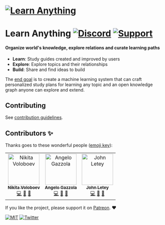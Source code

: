# [![Learn Anything](https://raw.githubusercontent.com/learn-anything/docs/master/media/header.png)](https://learn-anything.xyz/)

# Learn Anything [![Discord](https://img.shields.io/badge/-Discord-0a0a0a.svg?style=flat&colorA=0a0a0a)](https://discord.gg/KKYdWjt) [![Support](https://img.shields.io/badge/%E2%9D%A4-Support-0a0a0a.svg?style=flat&colorA=0a0a0a)](https://www.patreon.com/learnanything)

#### Organize world's knowledge, explore relations and curate learning paths

- **Learn**: Study guides created and improved by users
- **Explore**: Explore topics and their relationships
- **Build**: Share and find ideas to build

The [end goal](https://docs.learn-anything.xyz/roadmap) is to create a machine learning system that can craft personalized study plans for learning any topic and an open knowledge graph anyone can explore and extend.

## Contributing

See [contribution guidelines](CONTRIBUTING.md#readme).

## Contributors ✨

Thanks goes to these wonderful people ([emoji key](https://allcontributors.org/docs/en/emoji-key)):

<!-- prettier-ignore -->
<table>
  <tr>
    <td align="center"><a href="https://nikitavoloboev.xyz"><img src="https://avatars0.githubusercontent.com/u/6391776?v=4" width="100px;" alt="Nikita Voloboev"/><br /><sub><b>Nikita Voloboev</b></sub></a><br /><a href="https://github.com/learn-anything/learn-anything/commits?author=nikitavoloboev" title="Code">💻</a> <a href="#design-nikitavoloboev" title="Design">🎨</a> <a href="https://github.com/learn-anything/learn-anything/commits?author=nikitavoloboev" title="Documentation">📖</a></td>
    <td align="center"><a href="https://nglgzz.com/"><img src="https://avatars1.githubusercontent.com/u/13448636?v=4" width="100px;" alt="Angelo Gazzola"/><br /><sub><b>Angelo Gazzola</b></sub></a><br /><a href="https://github.com/learn-anything/learn-anything/commits?author=nglgzz" title="Code">💻</a> <a href="#design-nglgzz" title="Design">🎨</a> <a href="https://github.com/learn-anything/learn-anything/commits?author=nglgzz" title="Documentation">📖</a></td>
    <td align="center"><a href="https://github.com/johnletey"><img src="https://avatars0.githubusercontent.com/u/30328854?v=4" width="100px;" alt="John Letey"/><br /><sub><b>John Letey</b></sub></a><br /><a href="https://github.com/learn-anything/learn-anything/commits?author=johnletey" title="Code">💻</a> <a href="#design-johnletey" title="Design">🎨</a> <a href="https://github.com/learn-anything/learn-anything/commits?author=johnletey" title="Documentation">📖</a></td>
  </tr>
</table>

If you like the project, please support it on [Patreon](https://patreon.com/learnanything). ♥️

[![MIT](https://img.shields.io/badge/license-MIT-0a0a0a.svg?style=flat&colorA=0a0a0a)](LICENSE) [![Twitter](http://bit.ly/latwitt)](https://twitter.com/learnanything_)
